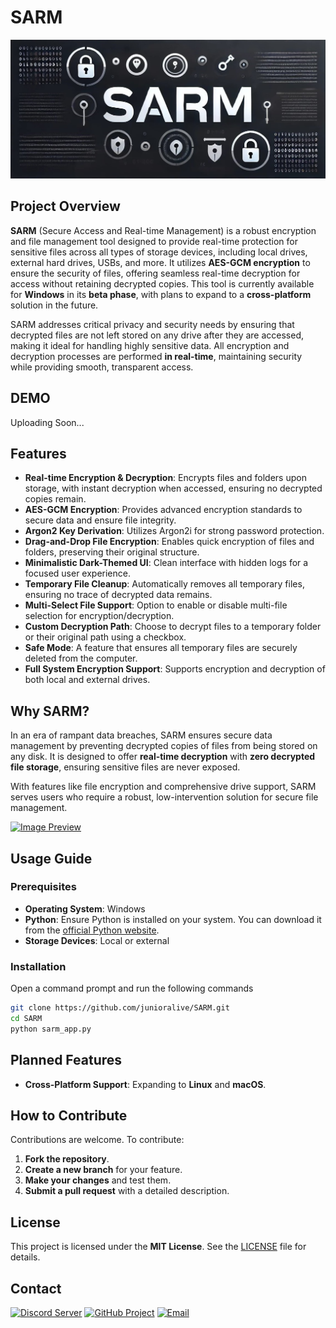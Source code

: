# SARM

![sarm_bn](utils/media/sarm.jpeg)

## Project Overview

**SARM** (Secure Access and Real-time Management) is a robust encryption and file management tool designed to provide real-time protection for sensitive files across all types of storage devices, including local drives, external hard drives, USBs, and more. It utilizes **AES-GCM encryption** to ensure the security of files, offering seamless real-time decryption for access without retaining decrypted copies. This tool is currently available for **Windows** in its **beta phase**, with plans to expand to a **cross-platform** solution in the future.

SARM addresses critical privacy and security needs by ensuring that decrypted files are not left stored on any drive after they are accessed, making it ideal for handling highly sensitive data. All encryption and decryption processes are performed **in real-time**, maintaining security while providing smooth, transparent access.

## DEMO

Uploading Soon...

## Features

- **Real-time Encryption & Decryption**: Encrypts files and folders upon storage, with instant decryption when accessed, ensuring no decrypted copies remain.
- **AES-GCM Encryption**: Provides advanced encryption standards to secure data and ensure file integrity.
- **Argon2 Key Derivation**: Utilizes Argon2i for strong password protection.
- **Drag-and-Drop File Encryption**: Enables quick encryption of files and folders, preserving their original structure.
- **Minimalistic Dark-Themed UI**: Clean interface with hidden logs for a focused user experience.
- **Temporary File Cleanup**: Automatically removes all temporary files, ensuring no trace of decrypted data remains.
- **Multi-Select File Support**: Option to enable or disable multi-file selection for encryption/decryption.
- **Custom Decryption Path**: Choose to decrypt files to a temporary folder or their original path using a checkbox.
- **Safe Mode**: A feature that ensures all temporary files are securely deleted from the computer.
- **Full System Encryption Support**: Supports encryption and decryption of both local and external drives.

## Why SARM?

In an era of rampant data breaches, SARM ensures secure data management by preventing decrypted copies of files from being stored on any disk. It is designed to offer **real-time decryption** with **zero decrypted file storage**, ensuring sensitive files are never exposed.

With features like file encryption and comprehensive drive support, SARM serves users who require a robust, low-intervention solution for secure file management.

[![Image Preview](https://github.com/user-attachments/assets/6840fc61-0fbf-4573-9dbd-774a387543ba)](https://github.com/user-attachments/assets/6840fc61-0fbf-4573-9dbd-774a387543ba)

## Usage Guide

### Prerequisites

- **Operating System**: Windows
- **Python**: Ensure Python is installed on your system. You can download it from the [official Python website](https://www.python.org/downloads/).
- **Storage Devices**: Local or external

### Installation

Open a command prompt and run the following commands
   ```bash
   git clone https://github.com/junioralive/SARM.git
   cd SARM
   python sarm_app.py
   ```

## Planned Features

- **Cross-Platform Support**: Expanding to **Linux** and **macOS**.

## How to Contribute

Contributions are welcome. To contribute:

1. **Fork the repository**.
2. **Create a new branch** for your feature.
3. **Make your changes** and test them.
4. **Submit a pull request** with a detailed description.

## License

This project is licensed under the **MIT License**. See the [LICENSE](LICENSE) file for details.

## Contact

[![Discord Server](https://img.shields.io/badge/Discord-7289DA?style=for-the-badge&logo=discord&logoColor=white)](https://discord.gg/cwDTVKyKJz)
[![GitHub Project](https://img.shields.io/badge/GitHub-181717?style=for-the-badge&logo=github&logoColor=white)](https://github.com/junioralive/box-stream)
[![Email](https://img.shields.io/badge/Email-D44638?style=for-the-badge&logo=gmail&logoColor=white)](mailto:support@junioralive.in)
